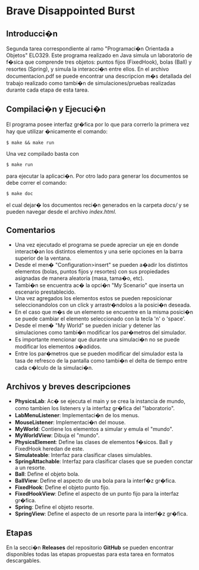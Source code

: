 Brave Disappointed Burst
========================

Introducci�n
------------
Segunda tarea correspondiente al ramo "Programaci�n Orientada a Objetos" ELO329.
Este programa realizado en Java simula un laboratorio de f�sica que comprende tres objetos: puntos fijos (FixedHook), bolas (Ball) y resortes (Spring), y simula la interacci�n entre ellos.
En el archivo documentacion.pdf se puede encontrar una descripcion m�s detallada del trabajo realizado como tambi�n de simulaciones/pruebas realizadas durante cada etapa de esta tarea.

Compilaci�n y Ejecuci�n
------------
El programa posee interfaz gr�fica por lo que para correrlo la primera vez hay que utilizar �nicamente el comando:

	$ make && make run

Una vez compilado basta con 

	$ make run

para ejecutar la aplicaci�n. Por otro lado para generar los documentos se debe correr el comando:

	$ make doc

el cual dejar� los documentos reci�n generados en la carpeta *docs/* y se pueden navegar desde el archivo *index.html*.

Comentarios
------------	
- Una vez ejecutado el programa se puede apreciar un eje en donde interact�an los distintos elementos y una serie opciones en la barra superior de la ventana.
- Desde el men� "Configuration>insert" se pueden a�adir los distintos elementos (bolas, puntos fijos y resortes) con sus propiedades asignadas de manera aleatoria (masa, tama�o, etc).
- Tambi�n se encuentra ac� la opci�n "My Scenario" que inserta un escenario prestablecido.
- Una vez agregados los elementos estos se pueden reposicionar seleccionandolos con un click y arrastr�ndolos a la posici�n deseada.
- En el caso que m�s de un elemento se encuentre en la misma posici�n se puede cambiar el elemento seleccionado con la tecla 'n' o 'space'.
- Desde el men� "My World" se pueden iniciar y detener las simulaciones como tambi�n modificar los par�metros del simulador.
- Es importante mencionar que durante una simulaci�n no se puede modificar los elementos a�adidos.
- Entre los par�metros que se pueden modificar del simulador esta la tasa de refresco de la pantalla como tambi�n el delta de tiempo entre cada c�lculo de la simulaci�n.

Archivos y breves descripciones
------------
- **PhysicsLab**: Ac� se ejecuta el main y se crea la instancia de mundo, como tambien los listeners y la interfaz gr�fica del "laboratorio".
- **LabMenuListener**: Implementaci�n de los menus.
- **MouseListener**: Implementaci�n del mouse.
- **MyWorld**: Contiene los elementos a simular y emula el "mundo".
- **MyWorldView**: Dibuja el "mundo".
- **PhysicsElement**: Define las clases de elementos f�sicos. Ball y FixedHook heredan de este.
- **Simulateable**: Interfaz para clasificar clases simulables.
- **SpringAttachable**: Interfaz para clasificar clases que se pueden conctar a un resorte.
- **Ball**: Define el objeto bola.
- **BallView**: Define el aspecto de una bola para la interf�z gr�fica.
- **FixedHook**: Define el objeto punto fijo.
- **FixedHookView**: Define el aspecto de un punto fijo para la interfaz gr�fica.
- **Spring**: Define el objeto resorte.
- **SpringView**: Define el aspecto de un resorte para la interf�z gr�fica.

Etapas
------------
En la secci�n **Releases** del repositorio **GitHub** se pueden encontrar disponibles todas las etapas propuestas para esta tarea en formatos descargables.
